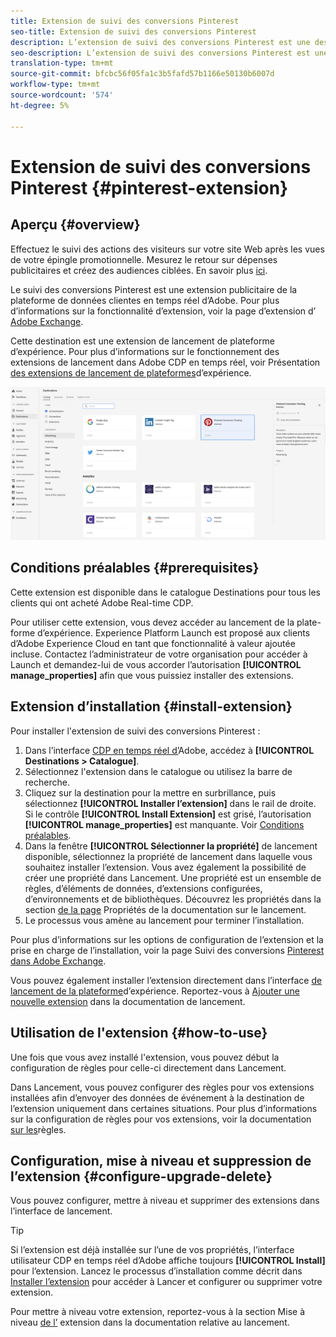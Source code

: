 ```yaml
---
title: Extension de suivi des conversions Pinterest
seo-title: Extension de suivi des conversions Pinterest
description: L’extension de suivi des conversions Pinterest est une destination publicitaire de la plateforme de données clientes en temps réel d’Adobe. Pour plus d’informations sur la fonctionnalité d’extension, voir la page d’extension dans Adobe Exchange.
seo-description: L’extension de suivi des conversions Pinterest est une destination publicitaire de la plateforme de données clientes en temps réel d’Adobe. Pour plus d’informations sur la fonctionnalité d’extension, voir la page d’extension dans Adobe Exchange.
translation-type: tm+mt
source-git-commit: bfcbc56f05fa1c3b5fafd57b1166e50130b6007d
workflow-type: tm+mt
source-wordcount: '574'
ht-degree: 5%

---
```



# Extension de suivi des conversions Pinterest {#pinterest-extension}

## Aperçu {#overview}

Effectuez le suivi des actions des visiteurs sur votre site Web après les vues de votre épingle promotionnelle. Mesurez le retour sur dépenses publicitaires et créez des audiences ciblées. En savoir plus [ ici](https://ads.pinterest.com/).

Le suivi des conversions Pinterest est une extension publicitaire de la plateforme de données clientes en temps réel d’Adobe. Pour plus d’informations sur la fonctionnalité d’extension, voir la page d’extension d’ [Adobe Exchange](https://exchange.adobe.com/experiencecloud.details.100523.pinterest-conversion-tracking-for-adobe-launch.html).

Cette destination est une extension de lancement de plateforme d’expérience. Pour plus d’informations sur le fonctionnement des extensions de lancement dans Adobe CDP en temps réel, voir Présentation [des extensions de lancement de plateformes](/help/rtcdp/destinations/experience-platform-launch-extensions.md)d’expérience.

![Extension de suivi des conversions Pinterest](assets/pinterest-extension.png)

## Conditions préalables {#prerequisites}

Cette extension est disponible dans le catalogue Destinations pour tous les clients qui ont acheté Adobe Real-time CDP.

Pour utiliser cette extension, vous devez accéder au lancement de la plate-forme d’expérience. Experience Platform Launch est proposé aux clients d’Adobe Experience Cloud en tant que fonctionnalité à valeur ajoutée incluse. Contactez l’administrateur de votre organisation pour accéder à Launch et demandez-lui de vous accorder l’autorisation **[!UICONTROL manage_properties]** afin que vous puissiez installer des extensions.

## Extension d’installation {#install-extension}

Pour installer l&#39;extension de suivi des conversions Pinterest :

1. Dans l’interface [CDP en temps réel d’](http://platform.adobe.com/)Adobe, accédez à **[!UICONTROL Destinations > Catalogue]**.
2. Sélectionnez l&#39;extension dans le catalogue ou utilisez la barre de recherche.
3. Cliquez sur la destination pour la mettre en surbrillance, puis sélectionnez **[!UICONTROL Installer l’extension]** dans le rail de droite. Si le contrôle **[!UICONTROL Install Extension]** est grisé, l’autorisation **[!UICONTROL manage_properties]** est manquante. Voir [Conditions préalables](#prerequisites).
4. Dans la fenêtre **[!UICONTROL Sélectionner la propriété]** de lancement disponible, sélectionnez la propriété de lancement dans laquelle vous souhaitez installer l’extension. Vous avez également la possibilité de créer une propriété dans Lancement. Une propriété est un ensemble de règles, d’éléments de données, d’extensions configurées, d’environnements et de bibliothèques. Découvrez les propriétés dans la section [de la page](https://docs.adobe.com/content/help/en/launch/using/reference/admin/companies-and-properties.html#properties-page) Propriétés de la documentation sur le lancement.
5. Le processus vous amène au lancement pour terminer l’installation.

Pour plus d’informations sur les options de configuration de l’extension et la prise en charge de l’installation, voir la page Suivi des conversions [Pinterest dans Adobe Exchange](https://exchange.adobe.com/experiencecloud.details.100523.pinterest-conversion-tracking-for-adobe-launch.html).

Vous pouvez également installer l’extension directement dans l’interface [de lancement de la plateforme](https://launch.adobe.com/)d’expérience. Reportez-vous à [Ajouter une nouvelle extension](https://docs.adobe.com/content/help/en/launch/using/reference/manage-resources/extensions/overview.html#add-a-new-extension) dans la documentation de lancement.

## Utilisation de l&#39;extension {#how-to-use}

Une fois que vous avez installé l&#39;extension, vous pouvez début la configuration de règles pour celle-ci directement dans Lancement.

Dans Lancement, vous pouvez configurer des règles pour vos extensions installées afin d’envoyer des données de événement à la destination de l’extension uniquement dans certaines situations. Pour plus d’informations sur la configuration de règles pour vos extensions, voir la documentation [sur les](https://docs.adobe.com/help/fr-FR/launch/using/reference/manage-resources/rules.translate.html)règles.

## Configuration, mise à niveau et suppression de l’extension {#configure-upgrade-delete}

Vous pouvez configurer, mettre à niveau et supprimer des extensions dans l’interface de lancement.

>[!TIP]
>
>Si l’extension est déjà installée sur l’une de vos propriétés, l’interface utilisateur CDP en temps réel d’Adobe affiche toujours **[!UICONTROL Install]** pour l’extension. Lancez le processus d’installation comme décrit dans [Installer l’extension](#install-extension) pour accéder à Lancer et configurer ou supprimer votre extension.

Pour mettre à niveau votre extension, reportez-vous à la section Mise à niveau [de l’](https://docs.adobe.com/content/help/en/launch/using/reference/manage-resources/extensions/extension-upgrade.html) extension dans la documentation relative au lancement.